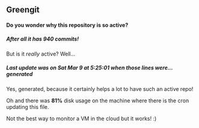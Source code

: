 ## Greengit

#### Do you wonder why this repository is so active?

##### After all it has 940 commits!

But is it *really* active? Well...

##### Last update was on Sat Mar 9 at 5:25:01 when those lines were... generated

Yes, generated, because it certainly helps a lot to have such an active repo!

Oh and there was **81%** disk usage on the machine
where there is the cron updating this file.

Not the best way to monitor a VM in the cloud but it works! :)
